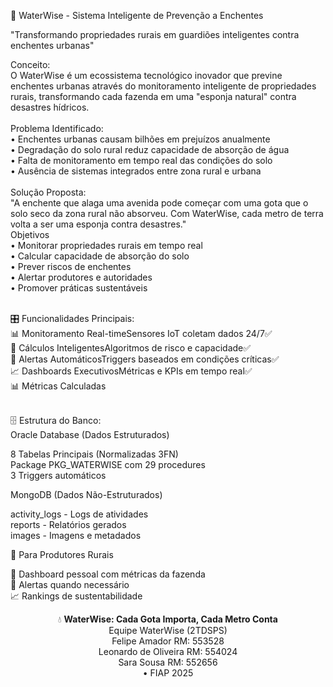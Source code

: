 🌊 WaterWise - Sistema Inteligente de Prevenção a Enchentes

"Transformando propriedades rurais em guardiões inteligentes contra enchentes urbanas"

Conceito:<br>
O WaterWise é um ecossistema tecnológico inovador que previne enchentes urbanas através do monitoramento inteligente de propriedades rurais, transformando cada fazenda em uma "esponja natural" contra desastres hídricos.
<br><br>
Problema Identificado:<br>
•	Enchentes urbanas causam bilhões em prejuízos anualmente<br>
•	Degradação do solo rural reduz capacidade de absorção de água<br>
•	Falta de monitoramento em tempo real das condições do solo<br>
•	Ausência de sistemas integrados entre zona rural e urbana<br>
<br>
Solução Proposta:<br>
"A enchente que alaga uma avenida pode começar com uma gota que o solo seco da zona rural não absorveu. Com WaterWise, cada metro de terra volta a ser uma esponja contra desastres."
<br>
Objetivos<br>
•	Monitorar propriedades rurais em tempo real<br>
•	Calcular capacidade de absorção do solo<br>
•	Prever riscos de enchentes<br>
•	Alertar produtores e autoridades<br>
•	Promover práticas sustentáveis<br>

<br>
🎛️ Funcionalidades Principais:
<br>
📊 Monitoramento Real-timeSensores IoT coletam dados 24/7✅<br>
🧠 Cálculos InteligentesAlgoritmos de risco e capacidade✅<br>
🚨 Alertas AutomáticosTriggers baseados em condições críticas✅<br>
📈 Dashboards ExecutivosMétricas e KPIs em tempo real✅<br>
📊 Métricas Calculadas<br><br>

🗄️ Estrutura do Banco:<br>
Oracle Database (Dados Estruturados)<br>

8 Tabelas Principais (Normalizadas 3FN)<br>
Package PKG_WATERWISE com 29 procedures<br>
3 Triggers automáticos<br>

MongoDB (Dados Não-Estruturados)<br>

activity_logs - Logs de atividades<br>
reports - Relatórios gerados<br>
images - Imagens e metadados<br>

🌾 Para Produtores Rurais<br>

📱 Dashboard pessoal com métricas da fazenda<br>
🚨 Alertas quando necessário<br>
📈 Rankings de sustentabilidade<br>


<div align="center">
💧 <strong>WaterWise: Cada Gota Importa, Cada Metro Conta</strong><br>
Equipe WaterWise (2TDSPS)<br>
Felipe Amador RM: 553528<br>
Leonardo de Oliveira RM: 554024<br>
Sara Sousa RM: 552656<br>
• FIAP 2025
</div>
